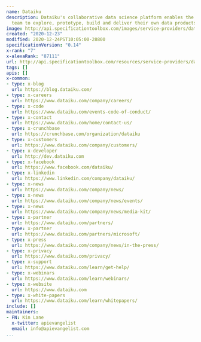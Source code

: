 ```yaml
---
name: Dataiku
description: Dataiku's collaborative data science platform enables the whole data
  team to explore, prototype, build and deliver their own data products more efficiently.
image: http://api.specificationtoolbox.com/images/service-providers/dataiku.jpg
created: "2020-12-23"
modified: 2020-12-24PST10:05:00-28800
specificationVersion: "0.14"
x-rank: "7"
x-alexaRank: "87111"
url: http://api.specificationtoolbox.com/resources/service-providers/dataiku/
tags: []
apis: []
x-common:
- type: x-blog
  url: https://blog.dataiku.com/
- type: x-careers
  url: https://www.dataiku.com/company/careers/
- type: x-code
  url: https://www.dataiku.com/events-code-of-conduct/
- type: x-contact
  url: https://www.dataiku.com/home/contact-us/
- type: x-crunchbase
  url: https://crunchbase.com/organization/dataiku
- type: x-customers
  url: https://www.dataiku.com/company/customers/
- type: x-developer
  url: http://dev.dataiku.com
- type: x-facebook
  url: https://www.facebook.com/dataiku/
- type: x-linkedin
  url: https://www.linkedin.com/company/dataiku/
- type: x-news
  url: https://www.dataiku.com/company/news/
- type: x-news
  url: https://www.dataiku.com/company/news/events/
- type: x-news
  url: https://www.dataiku.com/company/news/media-kit/
- type: x-partner
  url: https://www.dataiku.com/partners/
- type: x-partner
  url: https://www.dataiku.com/partners/microsoft/
- type: x-press
  url: https://www.dataiku.com/company/news/in-the-press/
- type: x-privacy
  url: https://www.dataiku.com/privacy/
- type: x-support
  url: https://www.dataiku.com/learn/get-help/
- type: x-webinars
  url: https://www.dataiku.com/learn/webinars/
- type: x-website
  url: https://www.dataiku.com
- type: x-white-papers
  url: https://www.dataiku.com/learn/whitepapers/
include: []
maintainers:
- FN: Kin Lane
  x-twitter: apievangelist
  email: info@apievangelist.com
...
```


